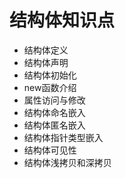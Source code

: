 # 结构体知识点

- 结构体定义
- 结构体声明
- 结构体初始化
- new函数介绍
- 属性访问与修改
- 结构体命名嵌入
- 结构体匿名嵌入
- 结构体指针类型嵌入
- 结构体可见性
- 结构体浅拷贝和深拷贝
